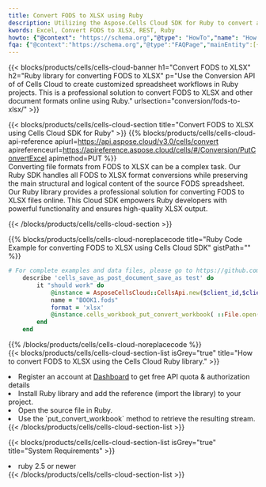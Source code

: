```yaml
---
title: Convert FODS to XLSX using Ruby 
description: Utilizing the Aspose.Cells Cloud SDK for Ruby to convert a FODS format file to a XLSX format file. 
kwords: Excel, Convert FODS to XLSX, REST, Ruby
howto: {"@context": "https://schema.org","@type": "HowTo","name": "How to convert FODS to XLSX using the Cells Cloud Ruby library.","description": "How to convert FODS to XLSX using the Cells Cloud Ruby library.","image": {"@type": "ImageObject"},"url": "/ruby/conversion/fods-to-xlsx/","step": [{ "@type": "HowToStep","name": "How to convert FODS to XLSX using the Cells Cloud Ruby library. step 1", "image": {"@type": "ImageObject",},"url": "/ruby/conversion/fods-to-xlsx/","text": "Register an account at <a href='https://dashboard.aspose.cloud/'>Dashboard</a> to get free API quota & authorization details",},{ "@type": "HowToStep","name": "How to convert FODS to XLSX using the Cells Cloud Ruby library. step 1", "image": {"@type": "ImageObject",},"url": "/ruby/conversion/fods-to-xlsx/","text": "Install Ruby library and add the reference (import the library) to your project.",},{ "@type": "HowToStep","name": "How to convert FODS to XLSX using the Cells Cloud Ruby library. step 1", "image": {"@type": "ImageObject",},"url": "/ruby/conversion/fods-to-xlsx/","text": "Open the source file in Ruby.",},{ "@type": "HowToStep","name": "How to convert FODS to XLSX using the Cells Cloud Ruby library. step 1", "image": {"@type": "ImageObject",},"url": "/ruby/conversion/fods-to-xlsx/","text": "Use the `put_convert_workbook` method to retrieve the resulting stream.",}, ],"supply": {"@type": "HowToSupply","name": "document"},"tool": [{"@type": "HowToTool","name": "RubyMine, Visual Studio Code, Aptana Studio, NetBeans"},{"@type": "HowToTool","name": "Aspose Cells"}],"totalTime": "PT6M"}
fqa: {"@context":"https://schema.org","@type":"FAQPage","mainEntity":[{"@type":"Question","name":"Why convert file formats in C# using REST API?","acceptedAnswer":{"@type":"Answer","text":"Documents are encoded in many ways, and some files may be incompatible with the software you use. To open and read such files, just convert them to appropriate file formats.<br/><ol><li>Install .NET SDK and add the reference (import the library) to your project.</li><li>Open the source file in C# using REST API.</li><li>Call the PutConvertWorkbookRequest() method, passing an output filename with required extension.</li><li>Get the result of conversion as a separate file.</li></ol>"}},{"@type":"Question","name":"What file formats can I convert with your C# library?","acceptedAnswer":{"@type":"Answer","text":"We support a variety of file formats for conversion using .NET library, including XLSX, Excel, xls , PDF, CSV, HTML, Markdown, XML, PNG, JPG, TIFF, Json, TXT and many more."}},{"@type":"Question","name":"What is the maximum allowed file size for conversion using this .NET library?","acceptedAnswer":{"@type":"Answer","text":"There are no file size limits for format conversions using .NET library."}}]}
---
```



{{< blocks/products/cells/cells-cloud-banner h1="Convert FODS to XLSX" h2="Ruby library for converting FODS to XLSX" p="Use the Conversion API of of Cells Cloud to create customized spreadsheet workflows in Ruby projects. This is a professional solution to convert FODS to XLSX and other document formats online using Ruby." urlsection="conversion/fods-to-xlsx/" >}}

{{< blocks/products/cells/cells-cloud-section  title="Convert FODS to XLSX using Cells Cloud SDK for Ruby" >}}
{{% blocks/products/cells/cells-cloud-api-reference  apiurl=https://api.aspose.cloud/v3.0/cells/convert  apireferenceurl=https://apireference.aspose.cloud/cells/#/Conversion/PutConvertExcel  apimethod=PUT %}}
<br/>
Converting file formats from FODS to XLSX can be a complex task. Our Ruby SDK handles all FODS to XLSX format conversions while preserving the main structural and logical content of the source FODS spreadsheet. Our Ruby library provides a professional solution for converting FODS to XLSX files online. This Cloud SDK empowers Ruby developers with powerful functionality and ensures high-quality XLSX output.

{{< /blocks/products/cells/cells-cloud-section >}}

{{% blocks/products/cells/cells-cloud-noreplacecode title="Ruby Code Example for converting FODS to XLSX using Cells Cloud SDK" gistPath="" %}}
 
```ruby
# For complete examples and data files, please go to https://github.com/aspose-cells-cloud/aspose-cells-cloud-ruby/
    describe 'cells_save_as_post_document_save_as test' do
        it "should work" do
            @instance = AsposeCellsCloud::CellsApi.new($client_id,$client_secret,"v3.0","https://api.aspose.cloud/")
            name = "BOOK1.fods"
            format = 'xlsx'
            @instance.cells_workbook_put_convert_workbook( ::File.open(File.expand_path("data/"+name),"r")  {|io| io.read(io.size) },{:format=>format})     
        end
    end
```
 
{{% /blocks/products/cells/cells-cloud-noreplacecode  %}}
<br/>
{{< blocks/products/cells/cells-cloud-section-list isGrey="true"  title="How to convert FODS to XLSX using the Cells Cloud Ruby library." >}}
<li>Register an account at <a href="https://dashboard.aspose.cloud/">Dashboard</a> to get free API quota & authorization details</li>
<li>Install Ruby library and add the reference (import the library) to your project.</li>
<li>Open the source file in Ruby.</li>
<li>Use the `put_convert_workbook` method to retrieve the resulting stream.</li>
{{< /blocks/products/cells/cells-cloud-section-list >}}

{{< blocks/products/cells/cells-cloud-section-list isGrey="true"  title="System Requirements" >}}
<li>ruby 2.5 or newer</li>
{{< /blocks/products/cells/cells-cloud-section-list >}}
